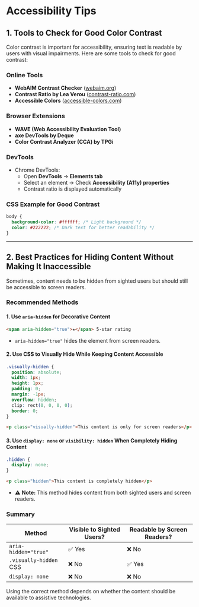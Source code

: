 # Accessibility Tips

## 1. Tools to Check for Good Color Contrast

Color contrast is important for accessibility, ensuring text is readable by users with visual impairments. Here are some tools to check for good contrast:

### Online Tools
- **WebAIM Contrast Checker** ([webaim.org](https://webaim.org/resources/contrastchecker/))
- **Contrast Ratio by Lea Verou** ([contrast-ratio.com](https://contrast-ratio.com/))
- **Accessible Colors** ([accessible-colors.com](https://accessible-colors.com/))

### Browser Extensions
- **WAVE (Web Accessibility Evaluation Tool)**
- **axe DevTools by Deque**
- **Color Contrast Analyzer (CCA) by TPGi**

### DevTools
- Chrome DevTools: 
  - Open **DevTools** → **Elements tab**
  - Select an element → Check **Accessibility (A11y) properties**
  - Contrast ratio is displayed automatically

### CSS Example for Good Contrast
```css
body {
  background-color: #ffffff; /* Light background */
  color: #222222; /* Dark text for better readability */
}
```

---

## 2. Best Practices for Hiding Content Without Making It Inaccessible

Sometimes, content needs to be hidden from sighted users but should still be accessible to screen readers.

### Recommended Methods
#### 1. **Use `aria-hidden` for Decorative Content**
```html
<span aria-hidden="true">★</span> 5-star rating
```
- `aria-hidden="true"` hides the element from screen readers.

#### 2. **Use CSS to Visually Hide While Keeping Content Accessible**
```css
.visually-hidden {
  position: absolute;
  width: 1px;
  height: 1px;
  padding: 0;
  margin: -1px;
  overflow: hidden;
  clip: rect(0, 0, 0, 0);
  border: 0;
}
```
```html
<p class="visually-hidden">This content is only for screen readers</p>
```

#### 3. **Use `display: none` or `visibility: hidden` When Completely Hiding Content**
```css
.hidden {
  display: none;
}
```
```html
<p class="hidden">This content is completely hidden</p>
```
- ⚠️ **Note:** This method hides content from both sighted users and screen readers.

### Summary
| Method | Visible to Sighted Users? | Readable by Screen Readers? |
|--------|----------------|-----------------|
| `aria-hidden="true"` | ✅ Yes | ❌ No |
| `.visually-hidden` CSS | ❌ No | ✅ Yes |
| `display: none` | ❌ No | ❌ No |

Using the correct method depends on whether the content should be available to assistive technologies.

